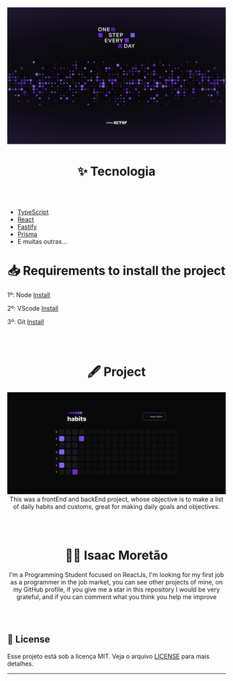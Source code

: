 <h1 align="center">
  <img src="./web/src/assets/background.png" alt="Wallpaper-do-evento">
</h1>

<h1 align="center">
 ✨ Tecnologia
</h1>

<br/><br/>

- [TypeScript](https://www.typescriptlang.org/)
- [React](https://reactjs.org/)
- [Fastify](https://www.fastify.io/)
- [Prisma](https://www.prisma.io/)
- E muitas outras…
 
<h1 align="center">
  📥 Requirements to install the project
</h1>

<p>
  1º: Node <a href='https://nodejs.org/en/'> Install </a> <br/>

  2º: VScode <a href='https://code.visualstudio.com/download'> Install </a> <br/>

  3º: Git <a href='https://git-scm.com/downloads'> Install </a> <br/>
</p>

<br/><br/>

<h1 align="center">
  🖋️ Project
</h1>
<p align="center">
  <img src="./web/src/assets/App.png" alt="Wallpaper-do-evento">
  This was a frontEnd and backEnd project, whose objective is to make a list
  of daily habits and customs, great for making daily goals and objectives.
</p>

<br/><br/>

<h1 align="center">
  🙋‍♂️ Isaac Moretão 
</h1>

<p align="center">
  I'm a Programming Student focused on ReactJs, I'm looking for my first job 
  as a programmer in the job market, you can see other projects of mine, on my GitHub profile,
  if you give me a star in this repository I would be very grateful, and if you can comment what you think you help me improve <br />
</p>

<br/><br/>

## 📝 License

Esse projeto está sob a licença MIT. Veja o arquivo [LICENSE](LICENSE) para mais detalhes.

---
